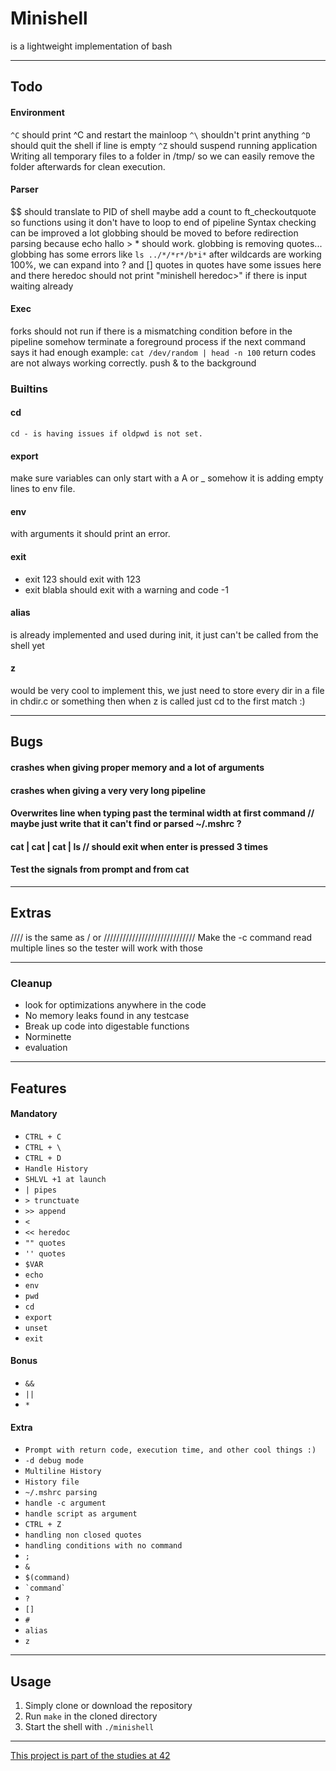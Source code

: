 # Minishell
is a lightweight implementation of bash

---
## Todo
#### Environment
```^C``` should print ^C and restart the mainloop
```^\``` shouldn't print anything
```^D``` should quit the shell if line is empty
```^Z``` should suspend running application
Writing all temporary files to a folder in /tmp/ so we can easily remove the folder afterwards for clean execution.

#### Parser
$$ should translate to PID of shell
maybe add a count to ft_checkoutquote so functions using it don't have to loop to end of pipeline
Syntax checking can be improved a lot
globbing should be moved to before redirection parsing because echo hallo > * should work.
globbing is removing quotes...
globbing has some errors like ```ls ../*/*r*/b*i*```
after wildcards are working 100%, we can expand into ? and []
quotes in quotes have some issues here and there
heredoc should not print "minishell heredoc>" if there is input waiting already

#### Exec
forks should not run if there is a mismatching condition before in the pipeline
somehow terminate a foreground process if the next command says it had enough example: ```cat /dev/random | head -n 100```
return codes are not always working correctly.
push & to the background

### Builtins
#### cd
```cd - is having issues if oldpwd is not set.```
#### export
make sure variables can only start with a A or _
somehow it is adding empty lines to env file.
#### env
with arguments it should print an error.
#### exit
- exit 123 should exit with 123
- exit blabla should exit with a warning and code -1
#### alias
is already implemented and used during init, it just can't be called from the shell yet
#### z
would be very cool to implement this, we just need to store every dir in a file in chdir.c or something
then when z is called just cd to the first match :)

---
## Bugs
#### crashes when giving proper memory and a lot of arguments
#### crashes when giving a very very long pipeline
#### Overwrites line when typing past the terminal width at first command // maybe just write that it can't find or parsed ~/.mshrc ?
#### cat | cat | cat | ls // should exit when enter is pressed 3 times
#### Test the signals from prompt and from cat
---
## Extras
//// is the same as / or /////////////////////////////
Make the -c command read multiple lines so the tester will work with those

---
### Cleanup
- look for optimizations anywhere in the code
- No memory leaks found in any testcase
- Break up code into digestable functions
- Norminette
- evaluation

---
## Features
#### Mandatory
- ```CTRL + C```
- ```CTRL + \```
- ```CTRL + D```
- ```Handle History```
- ```SHLVL +1 at launch```
- ```| pipes```
- ```> trunctuate```
- ```>> append```
- ```<```
- ```<< heredoc```
- ```"" quotes```
- ```'' quotes```
- ```$VAR```
- ```echo```
- ```env```
- ```pwd```
- ```cd```
- ```export```
- ```unset```
- ```exit```
#### Bonus
- ```&&```
- ```||```
- ```*```
#### Extra
- ```Prompt with return code, execution time, and other cool things :)```
- ```-d debug mode```
- ```Multiline History```
- ```History file```
- ```~/.mshrc parsing```
- ```handle -c argument```
- ```handle script as argument```
- ```CTRL + Z```
- ```handling non closed quotes```
- ```handling conditions with no command```
- ```;```
- ```&```
- ```$(command)```
- ``` `command` ```
- ```?```
- ```[]```
- ```#```
- ```alias```
- ```z```

---
## Usage
1. Simply clone or download the repository
2. Run `make` in the cloned directory
3. Start the shell with `./minishell`

---
[This project is part of the studies at 42](https://42.fr/en/homepage/)
